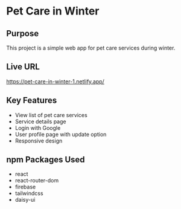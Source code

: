 # Pet Care in Winter

## Purpose

This project is a simple web app for pet care services during winter.

## Live URL

https://pet-care-in-winter-1.netlify.app/

## Key Features

- View list of pet care services
- Service details page
- Login with Google
- User profile page with update option
- Responsive design

## npm Packages Used

- react
- react-router-dom
- firebase
- tailwindcss
- daisy-ui
